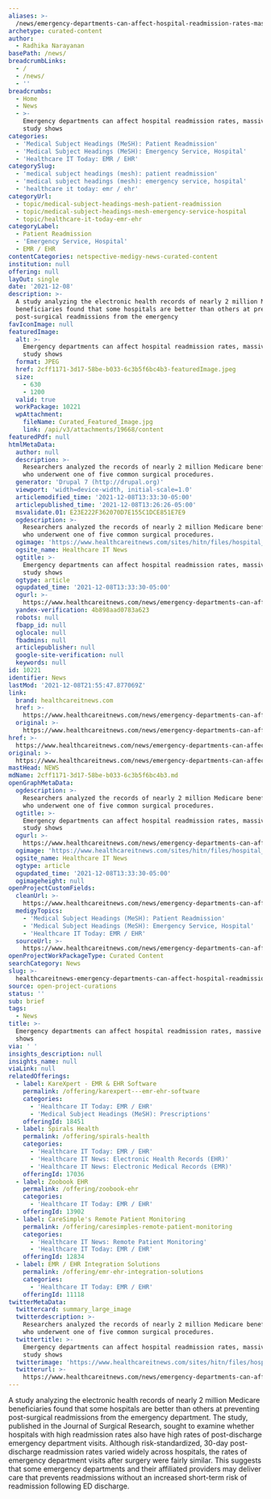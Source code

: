 ```yaml
---
aliases: >-
  /news/emergency-departments-can-affect-hospital-readmission-rates-massive-ehr-study-shows
archetype: curated-content
author:
  - Radhika Narayanan
basePath: /news/
breadcrumbLinks:
  - /
  - /news/
  - ''
breadcrumbs:
  - Home
  - News
  - >-
    Emergency departments can affect hospital readmission rates, massive EHR
    study shows
categories:
  - 'Medical Subject Headings (MeSH): Patient Readmission'
  - 'Medical Subject Headings (MeSH): Emergency Service, Hospital'
  - 'Healthcare IT Today: EMR / EHR'
categorySlug:
  - 'medical subject headings (mesh): patient readmission'
  - 'medical subject headings (mesh): emergency service, hospital'
  - 'healthcare it today: emr / ehr'
categoryUrl:
  - topic/medical-subject-headings-mesh-patient-readmission
  - topic/medical-subject-headings-mesh-emergency-service-hospital
  - topic/healthcare-it-today-emr-ehr
categoryLabel:
  - Patient Readmission
  - 'Emergency Service, Hospital'
  - EMR / EHR
contentCategories: netspective-medigy-news-curated-content
institution: null
offering: null
layOut: single
date: '2021-12-08'
description: >-
  A study analyzing the electronic health records of nearly 2 million Medicare
  beneficiaries found that some hospitals are better than others at preventing
  post-surgical readmissions from the emergency 
favIconImage: null
featuredImage:
  alt: >-
    Emergency departments can affect hospital readmission rates, massive EHR
    study shows
  format: JPEG
  href: 2cff1171-3d17-58be-b033-6c3b5f6bc4b3-featuredImage.jpeg
  size:
    - 630
    - 1200
  valid: true
  workPackage: 10221
  wpAttachment:
    fileName: Curated_Featured_Image.jpg
    link: /api/v3/attachments/19668/content
featuredPdf: null
htmlMetaData:
  author: null
  description: >-
    Researchers analyzed the records of nearly 2 million Medicare beneficiaries
    who underwent one of five common surgical procedures.
  generator: 'Drupal 7 (http://drupal.org)'
  viewport: 'width=device-width, initial-scale=1.0'
  articlemodified_time: '2021-12-08T13:33:30-05:00'
  articlepublished_time: '2021-12-08T13:26:26-05:00'
  msvalidate.01: E23E222F362070D7E155C1DCE851E7E9
  ogdescription: >-
    Researchers analyzed the records of nearly 2 million Medicare beneficiaries
    who underwent one of five common surgical procedures.
  ogimage: 'https://www.healthcareitnews.com/sites/hitn/files/hospital_bed_1200.jpg'
  ogsite_name: Healthcare IT News
  ogtitle: >-
    Emergency departments can affect hospital readmission rates, massive EHR
    study shows
  ogtype: article
  ogupdated_time: '2021-12-08T13:33:30-05:00'
  ogurl: >-
    https://www.healthcareitnews.com/news/emergency-departments-can-affect-hospital-readmission-rates-massive-ehr-study-shows
  yandex-verification: 4b898aad0783a623
  robots: null
  fbapp_id: null
  oglocale: null
  fbadmins: null
  articlepublisher: null
  google-site-verification: null
  keywords: null
id: 10221
identifier: News
lastMod: '2021-12-08T21:55:47.877069Z'
link:
  brand: healthcareitnews.com
  href: >-
    https://www.healthcareitnews.com/news/emergency-departments-can-affect-hospital-readmission-rates-massive-ehr-study-shows
  original: >-
    https://www.healthcareitnews.com/news/emergency-departments-can-affect-hospital-readmission-rates-massive-ehr-study-shows
href: >-
  https://www.healthcareitnews.com/news/emergency-departments-can-affect-hospital-readmission-rates-massive-ehr-study-shows
original: >-
  https://www.healthcareitnews.com/news/emergency-departments-can-affect-hospital-readmission-rates-massive-ehr-study-shows
mastHead: NEWS
mdName: 2cff1171-3d17-58be-b033-6c3b5f6bc4b3.md
openGraphMetaData:
  ogdescription: >-
    Researchers analyzed the records of nearly 2 million Medicare beneficiaries
    who underwent one of five common surgical procedures.
  ogtitle: >-
    Emergency departments can affect hospital readmission rates, massive EHR
    study shows
  ogurl: >-
    https://www.healthcareitnews.com/news/emergency-departments-can-affect-hospital-readmission-rates-massive-ehr-study-shows
  ogimage: 'https://www.healthcareitnews.com/sites/hitn/files/hospital_bed_1200.jpg'
  ogsite_name: Healthcare IT News
  ogtype: article
  ogupdated_time: '2021-12-08T13:33:30-05:00'
  ogimageheight: null
openProjectCustomFields:
  cleanUrl: >-
    https://www.healthcareitnews.com/news/emergency-departments-can-affect-hospital-readmission-rates-massive-ehr-study-shows
  medigyTopics:
    - 'Medical Subject Headings (MeSH): Patient Readmission'
    - 'Medical Subject Headings (MeSH): Emergency Service, Hospital'
    - 'Healthcare IT Today: EMR / EHR'
  sourceUrl: >-
    https://www.healthcareitnews.com/news/emergency-departments-can-affect-hospital-readmission-rates-massive-ehr-study-shows
openProjectWorkPackageType: Curated Content
searchCategory: News
slug: >-
  healthcareitnews-emergency-departments-can-affect-hospital-readmission-rates-massive-ehr-study-shows
source: open-project-curations
status: ''
sub: brief
tags:
  - News
title: >-
  Emergency departments can affect hospital readmission rates, massive EHR study
  shows
via: ' '
insights_description: null
insights_name: null
viaLink: null
relatedOfferings:
  - label: KareXpert - EMR & EHR Software
    permalink: /offering/karexpert---emr-ehr-software
    categories:
      - 'Healthcare IT Today: EMR / EHR'
      - 'Medical Subject Headings (MeSH): Prescriptions'
    offeringId: 18451
  - label: Spirals Health
    permalink: /offering/spirals-health
    categories:
      - 'Healthcare IT Today: EMR / EHR'
      - 'Healthcare IT News: Electronic Health Records (EHR)'
      - 'Healthcare IT News: Electronic Medical Records (EMR)'
    offeringId: 17036
  - label: Zoobook EHR
    permalink: /offering/zoobook-ehr
    categories:
      - 'Healthcare IT Today: EMR / EHR'
    offeringId: 13902
  - label: CareSimple's Remote Patient Monitoring
    permalink: /offering/caresimples-remote-patient-monitoring
    categories:
      - 'Healthcare IT News: Remote Patient Monitoring'
      - 'Healthcare IT Today: EMR / EHR'
    offeringId: 12834
  - label: EMR / EHR Integration Solutions
    permalink: /offering/emr-ehr-integration-solutions
    categories:
      - 'Healthcare IT Today: EMR / EHR'
    offeringId: 11118
twitterMetaData:
  twittercard: summary_large_image
  twitterdescription: >-
    Researchers analyzed the records of nearly 2 million Medicare beneficiaries
    who underwent one of five common surgical procedures.
  twittertitle: >-
    Emergency departments can affect hospital readmission rates, massive EHR
    study shows
  twitterimage: 'https://www.healthcareitnews.com/sites/hitn/files/hospital_bed_1200.jpg'
  twitterurl: >-
    https://www.healthcareitnews.com/news/emergency-departments-can-affect-hospital-readmission-rates-massive-ehr-study-shows
---
```

<p>A study analyzing the electronic health records of nearly 2 million Medicare beneficiaries found that some hospitals are better than others at preventing post-surgical readmissions from the emergency department.
The study, published in the Journal of Surgical Research, sought to examine whether hospitals with high readmission rates also have high rates of post-discharge emergency department visits.
Although risk-standardized, 30-day post-discharge readmission rates varied widely across hospitals, the rates of emergency department visits after surgery were fairly similar.
This suggests that some emergency departments and their affiliated providers may deliver care that prevents readmissions without an increased short-term risk of readmission following ED discharge.</p>